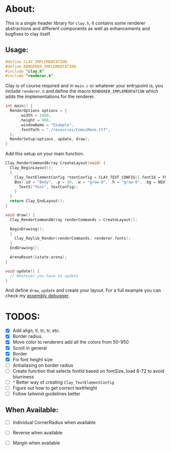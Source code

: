 # About:
This is a single header library for `clay.h`, it contains some renderer abstractions and different
components as well as enhancements and bugfixes to clay itself.

## Usage:
```c 
#define CLAY_IMPLEMENTATION
#define RENDERER_IMPLEMENTATION
#include "clay.h"
#include "renderer.h"
```

Clay is of course required and in `main.c` or whatever your entrypoint is, you include `renderer.h` and define the macro
`RENDERER_IMPLEMENTATION` which adds the implementations for the renderer.

```c 
int main() {
  RenderOptions options = {
      .width = 1400,
      .height = 900,
      .windowName = "Example",
      .fontPath = "./resources/ComicMono.ttf",
  };
  RenderSetup(options, update, draw);
}
```

Add this setup on your main function.

```c
Clay_RenderCommandArray CreateLayout(void) {
  Clay_BeginLayout();
  {
    Clay_TextElementConfig *textConfig = CLAY_TEXT_CONFIG({.fontId = FONT_24, .fontSize = 24, .textColor = CREAM});
    Box(.id = "Body", .p = 10, .w = "grow-0", .h = "grow-0", .bg = NEUTRAL_950) {
      TextS("Test", textConfig);
    }
  }
  return Clay_EndLayout();
}

void draw() {
  Clay_RenderCommandArray renderCommands = CreateLayout();

  BeginDrawing();
  {
    Clay_Raylib_Render(renderCommands, renderer.fonts);
  }
  EndDrawing();

  ArenaReset(&state.arena);
}

void update() {
  // Whatever you have to update
}
```

And define `draw`, `update` and create your layout. For a full example you can check my [assembly debugger](https://github.com/TomasBorquez/assembly-debugger).

# TODOS:
- [x] Add align, tl, tc, tr, etc.
- [x] Border radius.
- [x] Move color to renderers add all the colors from 50-950
- [x] Scroll in general
- [x] Border
- [x] Fix font height size
- [ ] Antialiasing on border radius
- [ ] Create function that selects fontId based on fontSize, load 8-72 to avoid blurriness
- [ ] ^ Better way of creating `Clay_TextElementConfig`
- [ ] Figure out how to get correct textHeight
- [ ] Follow tailwind guidelines better

## When Available:
- [ ] Individual CornerRadius when available
- [ ] Reverse when available
- [ ] Margin when available

